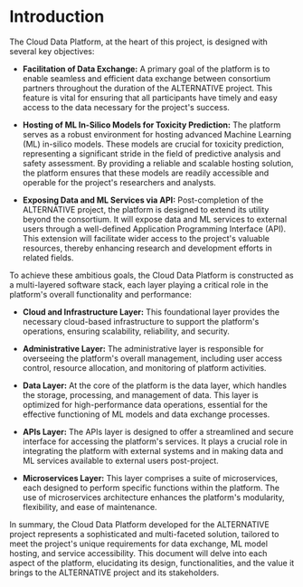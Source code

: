 # Introduction

The Cloud Data Platform, at the heart of this project, is designed with several key objectives:

- **Facilitation of Data Exchange:** A primary goal of the platform is to enable seamless and efficient data exchange between consortium partners throughout the duration of the ALTERNATIVE project. This feature is vital for ensuring that all participants have timely and easy access to the data necessary for the project's success.

- **Hosting of ML In-Silico Models for Toxicity Prediction:** The platform serves as a robust environment for hosting advanced Machine Learning (ML) in-silico models. These models are crucial for toxicity prediction, representing a significant stride in the field of predictive analysis and safety assessment. By providing a reliable and scalable hosting solution, the platform ensures that these models are readily accessible and operable for the project's researchers and analysts.

- **Exposing Data and ML Services via API:** Post-completion of the ALTERNATIVE project, the platform is designed to extend its utility beyond the consortium. It will expose data and ML services to external users through a well-defined Application Programming Interface (API). This extension will facilitate wider access to the project's valuable resources, thereby enhancing research and development efforts in related fields.

To achieve these ambitious goals, the Cloud Data Platform is constructed as a multi-layered software stack, each layer playing a critical role in the platform's overall functionality and performance:

- **Cloud and Infrastructure Layer:** This foundational layer provides the necessary cloud-based infrastructure to support the platform's operations, ensuring scalability, reliability, and security.

- **Administrative Layer:** The administrative layer is responsible for overseeing the platform's overall management, including user access control, resource allocation, and monitoring of platform activities.

- **Data Layer:** At the core of the platform is the data layer, which handles the storage, processing, and management of data. This layer is optimized for high-performance data operations, essential for the effective functioning of ML models and data exchange processes.

- **APIs Layer:** The APIs layer is designed to offer a streamlined and secure interface for accessing the platform's services. It plays a crucial role in integrating the platform with external systems and in making data and ML services available to external users post-project.

- **Microservices Layer:** This layer comprises a suite of microservices, each designed to perform specific functions within the platform. The use of microservices architecture enhances the platform's modularity, flexibility, and ease of maintenance.

In summary, the Cloud Data Platform developed for the ALTERNATIVE project represents a sophisticated and multi-faceted solution, tailored to meet the project's unique requirements for data exchange, ML model hosting, and service accessibility. This document will delve into each aspect of the platform, elucidating its design, functionalities, and the value it brings to the ALTERNATIVE project and its stakeholders.